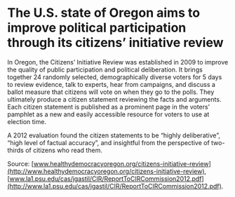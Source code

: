 # The U.S. state of Oregon aims to improve political participation through its citizens’ initiative review

In Oregon, the Citizens’ Initiative Review was established in 2009 to improve the quality of public participation and political deliberation. It brings together 24 randomly selected, demographically diverse voters for 5 days to review evidence, talk to experts, hear from campaigns, and discuss a ballot measure that citizens will vote on when they go to the polls. They ultimately produce a citizen statement reviewing the facts and arguments. Each citizen statement is published as a prominent page in the voters’ pamphlet as a new and easily accessible resource for voters to use at election time.

A 2012 evaluation found the citizen statements to be “highly deliberative”, “high level of factual accuracy”, and insightful from the perspective of two-thirds of citizens who read them.

Source: [www.healthydemocracyoregon.org/citizens-initiative-review](http://www.healthydemocracyoregon.org/citizens-initiative-review), [www.la1.psu.edu/cas/jgastil/CIR/ReportToCIRCommission2012.pdf](http://www.la1.psu.edu/cas/jgastil/CIR/ReportToCIRCommission2012.pdf).

